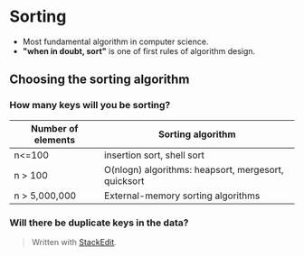 # Sorting

- Most fundamental algorithm in computer science. 
- **"when in doubt, sort"** is one of  first rules of algorithm design. 

## Choosing the sorting algorithm

### How many keys will you be sorting?
| Number of elements | Sorting algorithm |
|--|--|
| n<=100 | insertion sort, shell sort |
| n > 100 | O(nlogn) algorithms: heapsort, mergesort, quicksort |
| n > 5,000,000| External-memory sorting algorithms | 

### Will there be duplicate keys in the data?


> Written with [StackEdit](https://stackedit.io/).
<!--stackedit_data:
eyJoaXN0b3J5IjpbLTc3MjkyNzk5MSwxNDExNjc4NDNdfQ==
-->